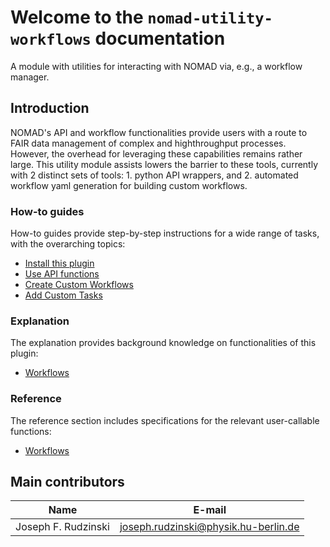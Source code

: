 # Welcome to the `nomad-utility-workflows` documentation

A module with utilities for interacting with NOMAD via, e.g., a workflow manager.

## Introduction

NOMAD's API and workflow functionalities provide users with a route to FAIR data management of complex and highthroughput processes. However, the overhead for leveraging these capabilities remains rather large. This utility module assists lowers the barrier to these tools, currently with 2 distinct sets of tools: 1. python API wrappers, and 2. automated workflow yaml generation for building custom workflows.

<div markdown="block" class="home-grid">

<div markdown="block">

### How-to guides

How-to guides provide step-by-step instructions for a wide range of tasks, with the overarching topics:

- [Install this plugin](how_to/install_this_plugin.md)
- [Use API functions](how_to/use_api_functions.md)
- [Create Custom Workflows](how_to/create_custom_workflows.md)
- [Add Custom Tasks](how_to/add_custom_tasks.md)


</div>

<div markdown="block">

### Explanation

The explanation provides background knowledge on functionalities of this plugin:

- [Workflows](explanation/workflows.md)

</div>
<div markdown="block">

### Reference

The reference section includes specifications for the relevant user-callable functions:

- [Workflows](reference/workflows.md)

</div>
</div>

## Main contributors
| Name | E-mail     |
|------|------------|
| Joseph F. Rudzinski | [joseph.rudzinski@physik.hu-berlin.de](mailto:joseph.rudzinski@physik.hu-berlin.de)
